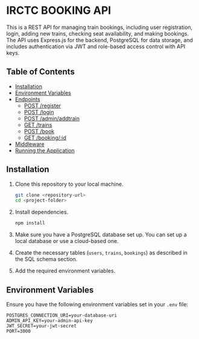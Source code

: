 # IRCTC BOOKING API

This is a REST API for managing train bookings, including user registration, login, adding new trains, checking seat availability, and making bookings. The API uses Express.js for the backend, PostgreSQL for data storage, and includes authentication via JWT and role-based access control with API keys.

## Table of Contents

- [Installation](#installation)
- [Environment Variables](#environment-variables)
- [Endpoints](#endpoints)
  - [POST /register](#post-register)
  - [POST /login](#post-login)
  - [POST /admin/addtrain](#post-adminaddtrain)
  - [GET /trains](#get-trains)
  - [POST /book](#post-book)
  - [GET /booking/:id](#get-bookingid)
- [Middleware](#middleware)
- [Running the Application](#running-the-application)

## Installation

1. Clone this repository to your local machine.

    ```bash
    git clone <repository-url>
    cd <project-folder>
    ```

2. Install dependencies.

    ```bash
    npm install
    ```

3. Make sure you have a PostgreSQL database set up. You can set up a local database or use a cloud-based one.

4. Create the necessary tables (`users`, `trains`, `bookings`) as described in the SQL schema section.

5. Add the required environment variables.

## Environment Variables

Ensure you have the following environment variables set in your `.env` file:

```env
POSTGRES_CONNECTION_URI=your-database-uri
ADMIN_API_KEY=your-admin-api-key
JWT_SECRET=your-jwt-secret
PORT=3000
